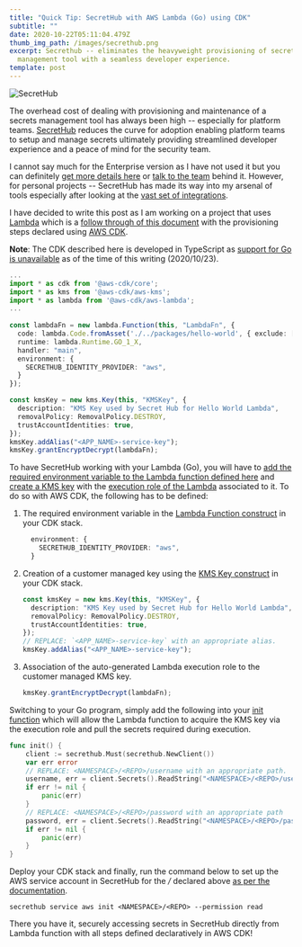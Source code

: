 ```yaml
---
title: "Quick Tip: SecretHub with AWS Lambda (Go) using CDK"
subtitle: ""
date: 2020-10-22T05:11:04.479Z
thumb_img_path: /images/secrethub.png
excerpt: Secrethub -- eliminates the heavyweight provisioning of secrets
  management tool with a seamless developer experience.
template: post
---
```

![](/images/screenshot-2020-10-23-at-2.01.35-pm.png "SecretHub")

The overhead cost of dealing with provisioning and maintenance of a secrets management tool has always been high -- especially for platform teams. [SecretHub](https://secrethub.io/) reduces the curve for adoption enabling platform teams to setup and manage secrets ultimately providing streamlined developer experience and a peace of mind for the security team.

I cannot say much for the Enterprise version as I have not used it but you can definitely [get more details here](https://secrethub.io/enterprise/) or [talk to the team](https://secrethub.io/enterprise/contact/) behind it. However, for personal projects -- SecretHub has made its way into my arsenal of tools especially after looking at the [vast set of integrations](https://secrethub.io/integrations/).

I have decided to write this post as I am working on a project that uses [Lambda](https://aws.amazon.com/lambda/) which is a [follow through of this document](https://secrethub.io/docs/guides/aws-lambda-go/) with the provisioning steps declared using [AWS CDK](https://aws.amazon.com/cdk/).

**Note**: The CDK described here is developed in TypeScript as [support for Go is unavailable](https://github.com/aws/aws-cdk/issues/547) as of the time of this writing (2020/10/23).

```typescript
...
import * as cdk from '@aws-cdk/core';
import * as kms from '@aws-cdk/aws-kms';
import * as lambda from '@aws-cdk/aws-lambda';
...
    
const lambdaFn = new lambda.Function(this, "LambdaFn", {
  code: lambda.Code.fromAsset('./../packages/hello-world', { exclude: ['*.go', '*.bazel', 'static/**'] }),
  runtime: lambda.Runtime.GO_1_X,
  handler: "main",
  environment: {
    SECRETHUB_IDENTITY_PROVIDER: "aws",
  }
});

const kmsKey = new kms.Key(this, "KMSKey", {
  description: "KMS Key used by Secret Hub for Hello World Lambda",
  removalPolicy: RemovalPolicy.DESTROY,
  trustAccountIdentities: true,
});
kmsKey.addAlias("<APP_NAME>-service-key");
kmsKey.grantEncryptDecrypt(lambdaFn);
```

To have SecretHub working with your Lambda (Go), you will have to [add the required environment variable to the Lambda function defined here](https://secrethub.io/docs/guides/aws-lambda-go/#deploy) and [create a KMS key](https://secrethub.io/docs/guides/aws-lambda-go/#create-kms-key) with the [execution role of the Lambda](https://secrethub.io/docs/guides/aws-lambda-go/#create-lambda-executing-role) associated to it. To do so with AWS CDK, the following has to be defined:

1. The required environment variable in the [Lambda Function construct](https://docs.aws.amazon.com/cdk/api/latest/docs/@aws-cdk_aws-lambda.Function.html) in your CDK stack.

   ```typescript
     environment: {
       SECRETHUB_IDENTITY_PROVIDER: "aws",
     }
   ```
2. Creation of a customer managed key using the [KMS Key construct](https://docs.aws.amazon.com/cdk/api/latest/docs/@aws-cdk_aws-kms.Key.html) in your CDK stack.

   ```typescript
   const kmsKey = new kms.Key(this, "KMSKey", {
     description: "KMS Key used by Secret Hub for Hello World Lambda",
     removalPolicy: RemovalPolicy.DESTROY,
     trustAccountIdentities: true,
   });
   // REPLACE: `<APP_NAME>-service-key` with an appropriate alias. 
   kmsKey.addAlias("<APP_NAME>-service-key");
   ```
3. Association of the auto-generated Lambda execution role to the customer managed KMS key.

   ```typescript
   kmsKey.grantEncryptDecrypt(lambdaFn);
   ```

Switching to your Go program, simply add the following into your [init function](https://tutorialedge.net/golang/the-go-init-function) which will allow the Lambda function to acquire the KMS key via the execution role and pull the secrets required during execution.

```go
func init() {
	client := secrethub.Must(secrethub.NewClient())
	var err error
    // REPLACE: <NAMESPACE>/<REPO>/username with an appropriate path.
	username, err = client.Secrets().ReadString("<NAMESPACE>/<REPO>/username")
	if err != nil {
		panic(err)
	}
    // REPLACE: <NAMESPACE>/<REPO>/password with an appropriate path
	password, err = client.Secrets().ReadString("<NAMESPACE>/<REPO>/password")
	if err != nil {
		panic(err)
	}
}
```

Deploy your CDK stack and finally, run the command below to set up the AWS service account in SecretHub for the *<NAMESPACE>/<REPO>* declared above [as per the documentation](https://secrethub.io/docs/guides/aws-lambda-go/#create-service-account).

```
secrethub service aws init <NAMESPACE>/<REPO> --permission read
```

There you have it, securely accessing secrets in SecretHub directly from Lambda function with all steps defined declaratively in AWS CDK!